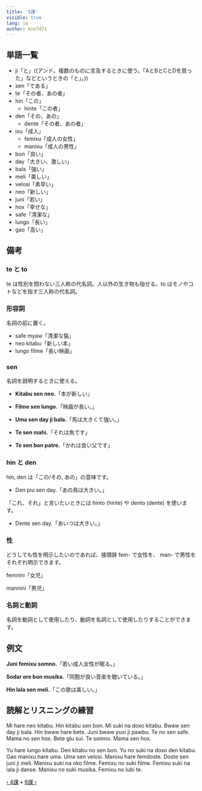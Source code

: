 ```yaml
---
title: '5課'
visible: true
lang: ja
author: kno7d71
---
```


## 単語一覧

- ji「と」((アンド。複数のものに言及するときに使う。「AとBとCとDを買った」などというときの「と」。))
- sen「である」
- te「その者、あの者」
- hin「この」
	- hinte「この者」
- den「その、あの」
	- dente「その者、あの者」
- ixu「成人」
	- femixu「成人の女性」
	- manixu「成人の男性」
- bon「良い」
- day「大きい、激しい」
- bala「強い」
- meli「美しい」
- velosi「素早い」
- neo「新しい」
- juni「若い」
- hox「幸せな」
- safe「清潔な」
- lungo「長い」
- gao「高い」

## 備考

### te と to

te は性別を問わない三人称の代名詞。人以外の生き物も指せる。to はモノやコトなどを指す三人称の代名詞。

### 形容詞

名詞の前に置く。

- safe myaw「清潔な猫」
- neo kitabu「新しい本」
- lungo filme「長い映画」

### sen

名詞を説明するときに使える。

- **Kitabu sen neo.**「本が新しい」
- **Filme sen lungo.**「映画が長い。」
- **Uma sen day ji bala.**「馬は大きくて強い。」

- **Te sen mahi.**「それは魚です」
- **Te sen bon patre.**「かれは良い父です」

### hin と den

hin, den は「この/その, あの」の意味です。

- Den piu sen day.「あの鳥は大きい。」

「これ、それ」と言いたいときには hinto (hinte) や dento (dente) を使います。

- Dente sen day.「あいつは大きい。」

### 性

どうしても性を明示したいのであれば、接頭辞 fem- で女性を、 man- で男性をそれぞれ明示できます。

femnini「女児」

mannini「男児」

### 名詞と動詞

名詞を動詞として使用したり、動詞を名詞として使用したりすることができます。

## 例文

**Juni femixu somno.**「若い成人女性が眠る。」

**Sodar ore bon musika.**「同胞が良い音楽を聴いている。」

**Hin lala sen meli.**「この歌は美しい。」

## 読解とリスニングの練習

Mi hare neo kitabu. Hin kitabu sen bon. Mi suki na doxo kitabu. Bwaw sen day ji bala. Hin bwaw hare bete. Juni bwaw yuxi ji pawbu. Te no sen safe. Mama no sen hox. Bete glu sui. Te somno. Mama sen hox. 

Yu hare lungo kitabu. Den kitabu no sen bon. Yu no suki na doxo den kitabu. Gao manixu hare uma. Uma sen velosi. Manixu hare femdoste. Doste sen juni ji meli. Manixu suki na oko filme. Femixu no suki filme. Femixu suki na lala ji danse. Manixu no suki musika. Femixu no lubi te.

[&#8249; 4課](./02.darsu.04.default.jpn.md) &#8226;
[6課 &#8250;](./02.darsu.06.default.jpn.md)
